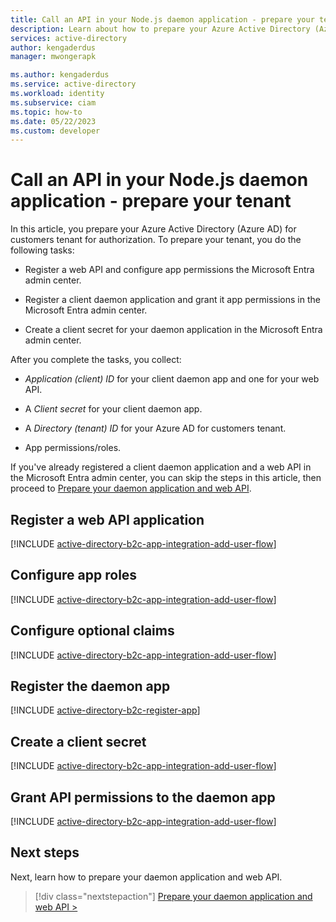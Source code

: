 ```yaml
---
title: Call an API in your Node.js daemon application - prepare your tenant
description: Learn about how to prepare your Azure Active Directory (Azure AD) tenant for customers to acquire an access token using client credentials flow in your Node.js daemon application
services: active-directory
author: kengaderdus
manager: mwongerapk

ms.author: kengaderdus
ms.service: active-directory
ms.workload: identity
ms.subservice: ciam
ms.topic: how-to
ms.date: 05/22/2023
ms.custom: developer
---
```


# Call an API in your Node.js daemon application - prepare your tenant

In this article, you prepare your Azure Active Directory (Azure AD) for customers tenant for authorization. To prepare your tenant, you do the following tasks:

- Register a web API and configure app permissions the Microsoft Entra admin center. 

- Register a client daemon application and grant it app permissions in the Microsoft Entra admin center.

- Create a client secret for your daemon application in the Microsoft Entra admin center.

After you complete the tasks, you collect:

- *Application (client) ID* for your client daemon app and one for your web API.

- A *Client secret* for your client daemon app.

- A *Directory (tenant) ID* for your Azure AD for customers tenant.

- App permissions/roles.

If you've already registered a client daemon application and a web API in the Microsoft Entra admin center, you can skip the steps in this article, then proceed to [Prepare your daemon application and web API](how-to-daemon-node-call-api-prepare-app.md).

## Register a web API application

[!INCLUDE [active-directory-b2c-app-integration-add-user-flow](./includes/register-app/register-api-app.md)]

## Configure app roles

[!INCLUDE [active-directory-b2c-app-integration-add-user-flow](./includes/register-app/add-app-role.md)]

## Configure optional claims

[!INCLUDE [active-directory-b2c-app-integration-add-user-flow](./includes/register-app/add-optional-claims-access.md)]

## Register the daemon app

[!INCLUDE [active-directory-b2c-register-app](./includes/register-app/register-client-app-common.md)]

## Create a client secret

[!INCLUDE [active-directory-b2c-app-integration-add-user-flow](./includes/register-app/add-app-client-secret.md)]

## Grant API permissions to the daemon app

[!INCLUDE [active-directory-b2c-app-integration-add-user-flow](./includes/register-app/grant-api-permissions-app-permissions.md)]


## Next steps

Next, learn how to prepare your daemon application and web API.

> [!div class="nextstepaction"]
> [Prepare your daemon application and web API >](how-to-daemon-node-call-api-prepare-app.md)